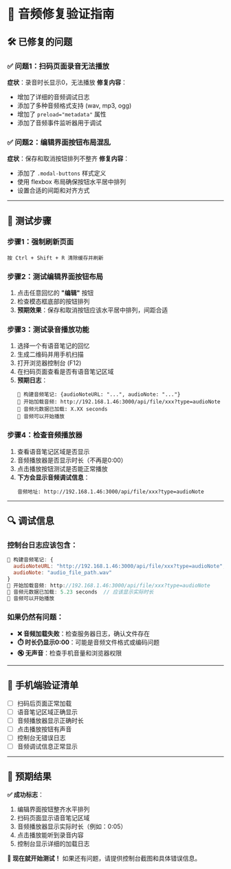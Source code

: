 # 🎵 音频修复验证指南

## 🛠️ **已修复的问题**

### ✅ **问题1：扫码页面录音无法播放**
**症状**：录音时长显示0，无法播放
**修复内容**：
- 增加了详细的音频调试日志
- 添加了多种音频格式支持 (wav, mp3, ogg)
- 增加了 `preload="metadata"` 属性
- 添加了音频事件监听器用于调试

### ✅ **问题2：编辑界面按钮布局混乱**
**症状**：保存和取消按钮排列不整齐
**修复内容**：
- 添加了 `.modal-buttons` 样式定义
- 使用 flexbox 布局确保按钮水平居中排列
- 设置合适的间距和对齐方式

---

## 🧪 **测试步骤**

### **步骤1：强制刷新页面**
```
按 Ctrl + Shift + R 清除缓存并刷新
```

### **步骤2：测试编辑界面按钮布局**
1. 点击任意回忆的 **"编辑"** 按钮
2. 检查模态框底部的按钮排列
3. **预期效果**：保存和取消按钮应该水平居中排列，间距合适

### **步骤3：测试录音播放功能**
1. 选择一个有语音笔记的回忆
2. 生成二维码并用手机扫描
3. 打开浏览器控制台 (F12)
4. 在扫码页面查看是否有语音笔记区域
5. **预期日志**：
   ```
   🎵 构建音频笔记: {audioNoteURL: "...", audioNote: "..."}
   🎵 开始加载音频: http://192.168.1.46:3000/api/file/xxx?type=audioNote
   🎵 音频元数据已加载: X.XX seconds
   🎵 音频可以开始播放
   ```

### **步骤4：检查音频播放器**
1. 查看语音笔记区域是否显示
2. 音频播放器是否显示时长（不再是0:00）
3. 点击播放按钮测试是否能正常播放
4. **下方会显示音频调试信息**：
   ```
   音频地址: http://192.168.1.46:3000/api/file/xxx?type=audioNote
   ```

---

## 🔍 **调试信息**

### **控制台日志应该包含**：
```javascript
🎵 构建音频笔记: {
  audioNoteURL: "http://192.168.1.46:3000/api/file/xxx?type=audioNote",
  audioNote: "audio_file_path.wav"
}
🎵 开始加载音频: http://192.168.1.46:3000/api/file/xxx?type=audioNote
🎵 音频元数据已加载: 5.23 seconds  // 应该显示实际时长
🎵 音频可以开始播放
```

### **如果仍然有问题**：
- **❌ 音频加载失败**：检查服务器日志，确认文件存在
- **⏱️ 时长仍显示0:00**：可能是音频文件格式或编码问题
- **🔇 无声音**：检查手机音量和浏览器权限

---

## 📱 **手机端验证清单**

- [ ] 扫码后页面正常加载
- [ ] 语音笔记区域正确显示
- [ ] 音频播放器显示正确时长
- [ ] 点击播放按钮有声音
- [ ] 控制台无错误日志
- [ ] 音频调试信息正常显示

---

## 🎯 **预期结果**

**✅ 成功标志**：
1. 编辑界面按钮整齐水平排列
2. 扫码页面显示语音笔记区域
3. 音频播放器显示实际时长（例如：0:05）
4. 点击播放能听到录音内容
5. 控制台显示详细的加载日志

**🚀 现在就开始测试！** 如果还有问题，请提供控制台截图和具体错误信息。
